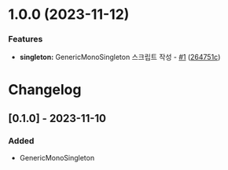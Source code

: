 # 1.0.0 (2023-11-12)


### Features

* **singleton:** GenericMonoSingleton 스크립트 작성 - [#1](https://github.com/Eu4ngUnity/unitypackage-generic-singleton/issues/1) ([264751c](https://github.com/Eu4ngUnity/unitypackage-generic-singleton/commit/264751ca32d8985553576b1b55b4272778cfb93d))

# Changelog

## [0.1.0] - 2023-11-10

### Added

- GenericMonoSingleton

